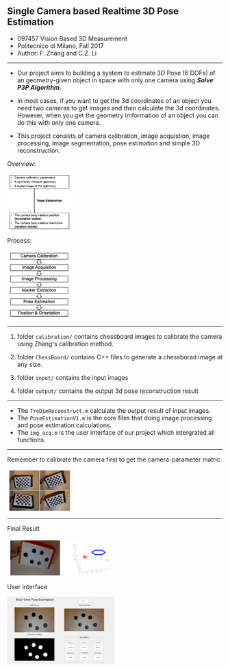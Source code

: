 ## Single Camera based Realtime 3D Pose Estimation
+ 097457 Vision Based 3D Measurement
+ Politecnico di Milano, Fall 2017
+ Author: F. Zhang and C.Z. Li

------
+ Our project aims to building a system to estimate 3D Pose (6 DOFs) of an geometry-given object in space with only one camera using ***Solve P3P Algorithm***.

+ In most cases, if you want to get the 3d coordinates of an object you need two cameras to get images and then calculate the 3d coordinates. However, when you get the geometry imformation of an object you can do this with only one camera.

+ This project consists of camera calibration, image acquistion, image processing, image segmentation, pose estimation and simple 3D reconstruction.

Overview:

<img src="https://github.com/buaazhangfan/Realtime-3D-Pose-Estimation/blob/master/pics/theory.png" width = 30% height = 50% div align=center />

Process:

<img src="https://github.com/buaazhangfan/Realtime-3D-Pose-Estimation/blob/master/pics/process.png" width = 30% height = 50% div align=center />

------
1. folder `calibration/` contains chessboard images to calibrate the camera using Zhang's calibration method.
	
2. folder `ChessBoard/` contains C++ files to generate a chessborad image at any size.

3. folder `input/` contains the input images

4. folder `output/` contains the output 3d pose reconstruction result

------
+ The `TreDimReconstruct.m` calculate the output result of input images.
+ The `PoseEstimationV1.m` is the core files that doing image processing and pose estimation calculations.
+ The `img_acq.m` is the user interface of our project which intergrated all functions.

------
Remember to calibrate the camera first to get the camera-parameter matric.

<img src="https://github.com/buaazhangfan/Realtime-3D-Pose-Estimation/blob/master/pics/calibration.png" width = 30% height = 50% div align=center />

------

Final Result

<img src="https://github.com/buaazhangfan/Realtime-3D-Pose-Estimation/blob/master/pics/result.png" width = 50% height = 50% div align=center />

User interface


<img src="https://github.com/buaazhangfan/Realtime-3D-Pose-Estimation/blob/master/pics/final.png" width = 50% height = 50% div align=center />



